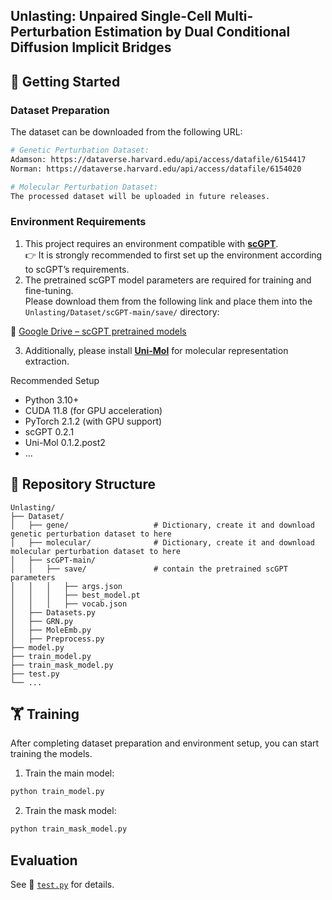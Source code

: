 ##  Unlasting: Unpaired Single-Cell Multi-Perturbation Estimation by Dual Conditional Diffusion Implicit Bridges
## 🏁 Getting Started

### Dataset Preparation
The dataset can be downloaded from the following URL:
```bash
# Genetic Perturbation Dataset:
Adamson: https://dataverse.harvard.edu/api/access/datafile/6154417
Norman: https://dataverse.harvard.edu/api/access/datafile/6154020
```
```bash
# Molecular Perturbation Dataset:
The processed dataset will be uploaded in future releases.
```

### Environment Requirements
1. This project requires an environment compatible with **[scGPT](https://github.com/bowang-lab/scGPT)**.  
👉 It is strongly recommended to first set up the environment according to scGPT’s requirements.  
2. The pretrained scGPT model parameters are required for training and fine-tuning.  
Please download them from the following link and place them into the `Unlasting/Dataset/scGPT-main/save/` directory:

🔗 [Google Drive – scGPT pretrained models](https://drive.google.com/drive/folders/1oWh_-ZRdhtoGQ2Fw24HP41FgLoomVo-y)

3. Additionally, please install **[Uni-Mol](https://github.com/dptech-corp/Uni-Mol)** for molecular representation extraction.  

 Recommended Setup
- Python 3.10+
- CUDA 11.8 (for GPU acceleration)
- PyTorch 2.1.2 (with GPU support)
- scGPT 0.2.1
- Uni-Mol 0.1.2.post2
- ...

## 📁 Repository Structure  
```plaintext
Unlasting/
├── Dataset/                    
│   ├── gene/                   # Dictionary, create it and download genetic perturbation dataset to here
│   ├── molecular/              # Dictionary, create it and download molecular perturbation dataset to here
│   ├── scGPT-main/
│   │   ├── save/               # contain the pretrained scGPT parameters
│   │   │   ├── args.json
│   │   │   ├── best_model.pt
│   │   │   ├── vocab.json
│   ├── Datasets.py
│   ├── GRN.py
│   ├── MoleEmb.py
│   ├── Preprocess.py
├── model.py
├── train_model.py
├── train_mask_model.py
├── test.py
└── ...          
```

## 🏋️ Training

After completing dataset preparation and environment setup, you can start training the models.

1. Train the main model:

```bash
python train_model.py
```

2. Train the mask model:

```bash
python train_mask_model.py
```

## Evaluation
See 📁 [`test.py`](./test.py) for details.